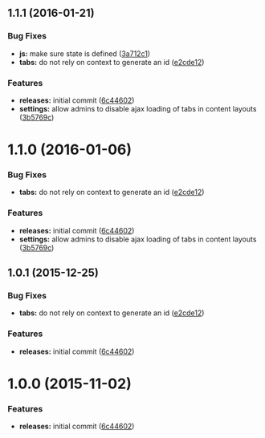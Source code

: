 <a name="1.1.1"></a>
## 1.1.1 (2016-01-21)


### Bug Fixes

* **js:** make sure state is defined ([3a712c1](https://github.com/hypeJunction/Elgg-ui_tabs/commit/3a712c1))
* **tabs:** do not rely on context to generate an id ([e2cde12](https://github.com/hypeJunction/Elgg-ui_tabs/commit/e2cde12))

### Features

* **releases:** initial commit ([6c44602](https://github.com/hypeJunction/Elgg-ui_tabs/commit/6c44602))
* **settings:** allow admins to disable ajax loading of tabs in content layouts ([3b5769c](https://github.com/hypeJunction/Elgg-ui_tabs/commit/3b5769c))



<a name="1.1.0"></a>
# 1.1.0 (2016-01-06)


### Bug Fixes

* **tabs:** do not rely on context to generate an id ([e2cde12](https://github.com/hypeJunction/Elgg-ui_tabs/commit/e2cde12))

### Features

* **releases:** initial commit ([6c44602](https://github.com/hypeJunction/Elgg-ui_tabs/commit/6c44602))
* **settings:** allow admins to disable ajax loading of tabs in content layouts ([3b5769c](https://github.com/hypeJunction/Elgg-ui_tabs/commit/3b5769c))



<a name="1.0.1"></a>
## 1.0.1 (2015-12-25)


### Bug Fixes

* **tabs:** do not rely on context to generate an id ([e2cde12](https://github.com/hypeJunction/Elgg-ui_tabs/commit/e2cde12))

### Features

* **releases:** initial commit ([6c44602](https://github.com/hypeJunction/Elgg-ui_tabs/commit/6c44602))



<a name="1.0.0"></a>
# 1.0.0 (2015-11-02)


### Features

* **releases:** initial commit ([6c44602](https://github.com/hypeJunction/Elgg-ui_tabs/commit/6c44602))




